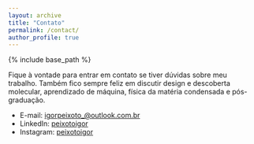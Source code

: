 ```yaml
---
layout: archive
title: "Contato"
permalink: /contact/
author_profile: true
---
```


{% include base_path %}


Fique à vontade para entrar em contato se tiver dúvidas sobre meu trabalho. Também fico sempre feliz em discutir design e descoberta molecular, aprendizado de máquina, física da matéria condensada e pós-graduação.

* E-mail: igorpeixoto_@outlook.com.br
* LinkedIn: [peixotoigor](www.linkedin.com/in/peixotoigor)
* Instagram: [peixotoigor](https://www.instagram.com/igorrpeixoto)
